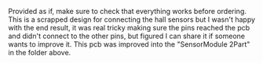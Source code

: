 Provided as if, make sure to check that everything works before ordering.
This is a scrapped design for connecting the hall sensors but I wasn't happy with the end result, it was real tricky making sure the pins reached the pcb and didn't connect to the other pins, but figured I can share it if someone wants to improve it.
This pcb was improved into the "SensorModule 2Part" in the folder above.